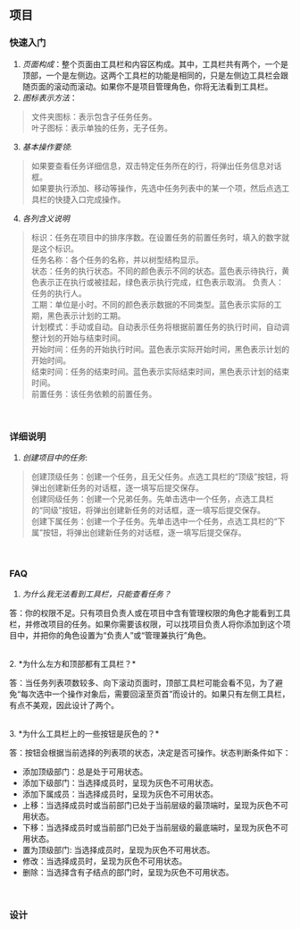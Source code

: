## 项目

### 快速入门
1. *页面构成*：整个页面由工具栏和内容区构成。其中，工具栏共有两个，一个是顶部，一个是左侧边。这两个工具栏的功能是相同的，只是左侧边工具栏会跟随页面的滚动而滚动。如果你不是项目管理角色，你将无法看到工具栏。
2. *图标表示方法*：
>	文件夹图标：表示包含子任务任务。<br/>
>	叶子图标：表示单独的任务，无子任务。
3. *基本操作要领*: 
>	如果要查看任务详细信息，双击特定任务所在的行，将弹出任务信息对话框。<br/>
>	如果要执行添加、移动等操作，先选中任务列表中的某一个项，然后点选工具栏的快捷入口完成操作。
4. *各列含义说明*
>	标识：任务在项目中的排序序数。在设置任务的前置任务时，填入的数字就是这个标识。<br/>
>	任务名称：各个任务的名称，并以树型结构显示。<br/>
>	状态：任务的执行状态。不同的颜色表示不同的状态。蓝色表示待执行，黄色表示正在执行或被挂起，绿色表示执行完成，红色表示取消。
>	负责人：任务的执行人。<br/>
>	工期：单位是小时。不同的颜色表示数据的不同类型。蓝色表示实际的工期，黑色表示计划的工期。<br/>
>	计划模式：手动或自动。自动表示任务将根据前置任务的执行时间，自动调整计划的开始与结束时间。<br/>
>	开始时间：任务的开始执行时间。蓝色表示实际开始时间，黑色表示计划的开始时间。<br/>
>	结束时间：任务的结束时间。蓝色表示实际结束时间，黑色表示计划的结束时间。<br/>
>	前置任务：该任务依赖的前置任务。

<br/>

### 详细说明

1. *创建项目中的任务*: 
>	创建顶级任务：创建一个任务，且无父任务。点选工具栏的“顶级”按钮，将弹出创建新任务的对话框，逐一填写后提交保存。<br/>
>	创建同级任务：创建一个兄弟任务。先单击选中一个任务，点选工具栏的“同级”按钮，将弹出创建新任务的对话框，逐一填写后提交保存。<br/>
>	创建下属任务：创建一个子任务。先单击选中一个任务，点选工具栏的“下属”按钮，将弹出创建新任务的对话框，逐一填写后提交保存。

<br/>

### FAQ
1. *为什么我无法看到工具栏，只能查看任务？*

答：你的权限不足。只有项目负责人或在项目中含有管理权限的角色才能看到工具栏，并修改项目的任务。如果你需要该权限，可以找项目负责人将你添加到这个项目中，并把你的角色设置为“负责人”或“管理兼执行”角色。

<br/>
2. *为什么左方和顶部都有工具栏？*

答：当任务列表项数较多、向下滚动页面时，顶部工具栏可能会看不见，为了避免“每次选中一个操作对象后，需要回滚至页首”而设计的。如果只有左侧工具栏，有点不美观，因此设计了两个。

<br/>
3. *为什么工具栏上的一些按钮是灰色的？*

答：按钮会根据当前选择的列表项的状态，决定是否可操作。状态判断条件如下：
* 添加顶级部门：总是处于可用状态。
* 添加下级部门：当选择成员时，呈现为灰色不可用状态。
* 添加下属成员：当选择成员时，呈现为灰色不可用状态。
* 上移：当选择成员时或当前部门已处于当前层级的最顶端时，呈现为灰色不可用状态。
* 下移：当选择成员时或当前部门已处于当前层级的最底端时，呈现为灰色不可用状态。
* 置为顶级部门: 当选择成员时，呈现为灰色不可用状态。
* 修改：当选择成员时，呈现为灰色不可用状态。
* 删除：当选择含有子结点的部门时，呈现为灰色不可用状态。

<br/>

### 设计
